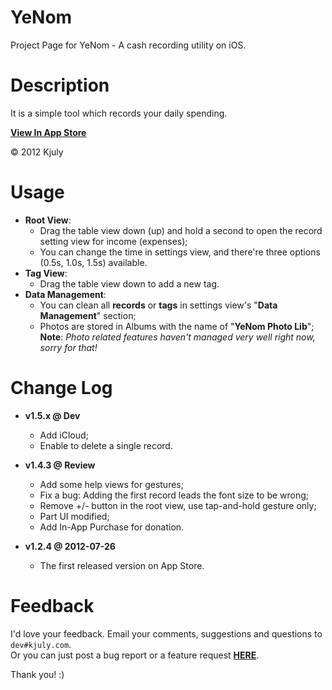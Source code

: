 YeNom
=====

Project Page for YeNom - A cash recording utility on iOS.

# Description

It is a simple tool which records your daily spending.

[__View In App Store__](http://itunes.apple.com/cn/app/yenom/id543028543?ls=1&mt=8)

© 2012 Kjuly

# Usage

* __Root View__:
  - Drag the table view down (up) and hold a second to open the record setting view for income (expenses);
  - You can change the time in settings view, and there're three options (0.5s, 1.0s, 1.5s) available.
* __Tag View__:
  - Drag the table view down to add a new tag.
* __Data Management__:
  - You can clean all __records__ or __tags__ in settings view's "__Data Management__" section;
  - Photos are stored in Albums with the name of "__YeNom Photo Lib__";  
**Note**: _Photo related features haven't managed very well right now, sorry for that!_

# Change Log

* __v1.5.x @ Dev__
  - Add iCloud;
  - Enable to delete a single record.

* __v1.4.3 @ Review__
  - Add some help views for gestures;
  - Fix a bug: Adding the first record leads the font size to be wrong;
  - Remove +/- button in the root view, use tap-and-hold gesture only;
  - Part UI modified;
  - Add In-App Purchase for donation.

* __v1.2.4 @ 2012-07-26__
  - The first released version on App Store.

# Feedback

I'd love your feedback. Email your comments, suggestions and questions to `dev#kjuly.com`.  
Or you can just post a bug report or a feature request [__HERE__](https://github.com/Kjuly/YeNom/issues/new).

Thank you! :)



